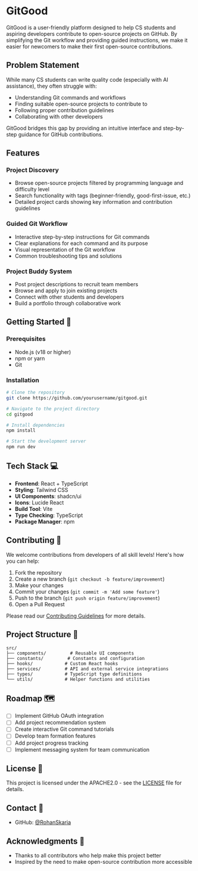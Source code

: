 # GitGood 

GitGood is a user-friendly platform designed to help CS students and aspiring developers contribute to open-source projects on GitHub. By simplifying the Git workflow and providing guided instructions, we make it easier for newcomers to make their first open-source contributions.

## Problem Statement 

While many CS students can write quality code (especially with AI assistance), they often struggle with:
- Understanding Git commands and workflows
- Finding suitable open-source projects to contribute to
- Following proper contribution guidelines
- Collaborating with other developers

GitGood bridges this gap by providing an intuitive interface and step-by-step guidance for GitHub contributions.

## Features 

### Project Discovery
- Browse open-source projects filtered by programming language and difficulty level
- Search functionality with tags (beginner-friendly, good-first-issue, etc.)
- Detailed project cards showing key information and contribution guidelines

### Guided Git Workflow
- Interactive step-by-step instructions for Git commands
- Clear explanations for each command and its purpose
- Visual representation of the Git workflow
- Common troubleshooting tips and solutions

### Project Buddy System
- Post project descriptions to recruit team members
- Browse and apply to join existing projects
- Connect with other students and developers
- Build a portfolio through collaborative work

## Getting Started 🏁

### Prerequisites
- Node.js (v18 or higher)
- npm or yarn
- Git

### Installation

```bash
# Clone the repository
git clone https://github.com/yourusername/gitgood.git

# Navigate to the project directory
cd gitgood

# Install dependencies
npm install

# Start the development server
npm run dev
```

## Tech Stack 💻

- **Frontend**: React + TypeScript
- **Styling**: Tailwind CSS
- **UI Components**: shadcn/ui
- **Icons**: Lucide React
- **Build Tool**: Vite
- **Type Checking**: TypeScript
- **Package Manager**: npm

## Contributing 🤝

We welcome contributions from developers of all skill levels! Here's how you can help:

1. Fork the repository
2. Create a new branch (`git checkout -b feature/improvement`)
3. Make your changes
4. Commit your changes (`git commit -m 'Add some feature'`)
5. Push to the branch (`git push origin feature/improvement`)
6. Open a Pull Request

Please read our [Contributing Guidelines](CONTRIBUTING.md) for more details.

## Project Structure 📁

```
src/
├── components/         # Reusable UI components
├── constants/         # Constants and configuration
├── hooks/            # Custom React hooks
├── services/         # API and external service integrations
├── types/            # TypeScript type definitions
└── utils/            # Helper functions and utilities
```

## Roadmap 🗺️

- [ ] Implement GitHub OAuth integration
- [ ] Add project recommendation system
- [ ] Create interactive Git command tutorials
- [ ] Develop team formation features
- [ ] Add project progress tracking
- [ ] Implement messaging system for team communication

## License 📄

This project is licensed under the APACHE2.0 - see the [LICENSE](LICENSE) file for details.

## Contact 📧

- GitHub: [@RohanSkaria](https://github.com/RohanSkaria)

## Acknowledgments 🙏

- Thanks to all contributors who help make this project better
- Inspired by the need to make open-source contribution more accessible
